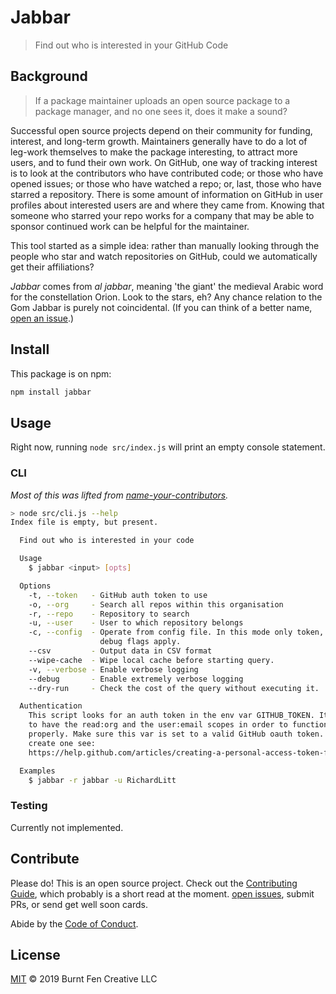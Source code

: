 # Jabbar

> Find out who is interested in your GitHub Code

## Background

> If a package maintainer uploads an open source package to a package manager, and no one sees it, does it make a sound?

Successful open source projects depend on their community for funding, interest, and long-term growth. Maintainers generally have to do a lot of leg-work themselves to make the package interesting, to attract more users, and to fund their own work. On GitHub, one way of tracking interest is to look at the contributors who have contributed code; or those who have opened issues; or those who have watched a repo; or, last, those who have starred a repository. There is some amount of information on GitHub in user profiles about interested users are and where they came from. Knowing that someone who starred your repo works for a company that may be able to sponsor continued work can be helpful for the maintainer.

This tool started as a simple idea: rather than manually looking through the people who star and watch repositories on GitHub, could we automatically get their affiliations?

*Jabbar* comes from *al jabbar*, meaning 'the giant' the medieval Arabic word for the constellation Orion. Look to the stars, eh? Any chance relation to the Gom Jabbar is purely not coincidental. (If you can think of a better name, [open an issue](https://github.com/RichardLitt/jabbar/issues/new).)

## Install

This package is on npm:

```sh
npm install jabbar
```

## Usage

Right now, running `node src/index.js` will print an empty console statement.

### CLI

_Most of this was lifted from [name-your-contributors](https://github.com/mntnr/name-your-contributors)._

```sh
> node src/cli.js --help
Index file is empty, but present.

  Find out who is interested in your code

  Usage
    $ jabbar <input> [opts]

  Options
    -t, --token   - GitHub auth token to use
    -o, --org     - Search all repos within this organisation
    -r, --repo    - Repository to search
    -u, --user    - User to which repository belongs
    -c, --config  - Operate from config file. In this mode only token, verbose, and
                    debug flags apply.
    --csv         - Output data in CSV format
    --wipe-cache  - Wipe local cache before starting query.
    -v, --verbose - Enable verbose logging
    --debug       - Enable extremely verbose logging
    --dry-run     - Check the cost of the query without executing it.

  Authentication
    This script looks for an auth token in the env var GITHUB_TOKEN. It needs
    to have the read:org and the user:email scopes in order to function
    properly. Make sure this var is set to a valid GitHub oauth token. To
    create one see:
    https://help.github.com/articles/creating-a-personal-access-token-for-the-command-line/

  Examples
    $ jabbar -r jabbar -u RichardLitt
```

### Testing

Currently not implemented.

## Contribute

Please do! This is an open source project. Check out the [Contributing Guide](CONTRIBUTING.md), which probably is a short read at the moment. [open issues](https://github.com/RichardLitt/jabbar/issues/new), submit PRs, or send get well soon cards.

Abide by the [Code of Conduct](CODE_OF_CONDUCT.md).

## License

[MIT](LICENSE) © 2019 Burnt Fen Creative LLC